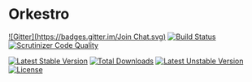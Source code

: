 Orkestro
========

[![Gitter](https://badges.gitter.im/Join Chat.svg)](https://gitter.im/Orkestro/Orkestro?utm_source=badge&utm_medium=badge&utm_campaign=pr-badge&utm_content=badge)
[![Build Status](https://travis-ci.org/Orkestro/Orkestro.svg?branch=master)](https://travis-ci.org/Orkestro/Orkestro)
[![Scrutinizer Code Quality](https://scrutinizer-ci.com/g/Orkestro/Orkestro/badges/quality-score.png?b=master)](https://scrutinizer-ci.com/g/Orkestro/Orkestro/?branch=master)

[![Latest Stable Version](https://poser.pugx.org/orkestro/orkestro/v/stable.svg)](https://packagist.org/packages/orkestro/orkestro) [![Total Downloads](https://poser.pugx.org/orkestro/orkestro/downloads.svg)](https://packagist.org/packages/orkestro/orkestro) [![Latest Unstable Version](https://poser.pugx.org/orkestro/orkestro/v/unstable.svg)](https://packagist.org/packages/orkestro/orkestro) [![License](https://poser.pugx.org/orkestro/orkestro/license.svg)](https://packagist.org/packages/orkestro/orkestro)
